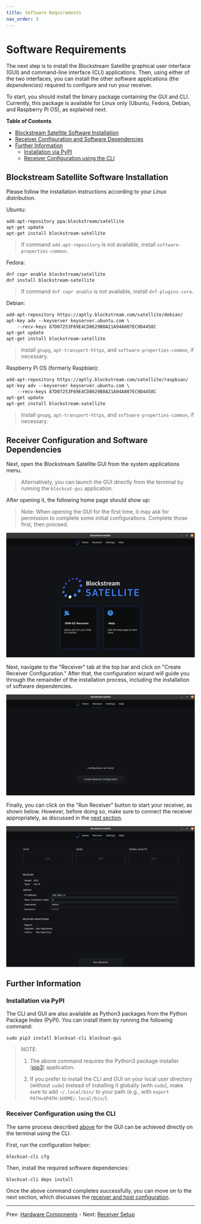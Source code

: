 ```yaml
---
title: Software Requirements
nav_order: 3
---
```


# Software Requirements

The next step is to install the Blockstream Satellite graphical user interface (GUI) and command-line interface (CLI) applications. Then, using either of the two interfaces, you can install the other software applications (the *dependencies*) required to configure and run your receiver.

To start, you should install the binary package containing the GUI and CLI. Currently, this package is available for Linux only (Ubuntu, Fedora, Debian, and Raspberry Pi OS), as explained next.

<!-- markdown-toc start -->
**Table of Contents**

- [Blockstream Satellite Software Installation](#blockstream-satellite-software-installation)
- [Receiver Configuration and Software Dependencies](#receiver-configuration-and-software-dependencies)
- [Further Information](#further-information)
  - [Installation via PyPI](#installation-via-pypi)
  - [Receiver Configuration using the CLI](#receiver-configuration-using-the-cli)
<!-- markdown-toc end -->

## Blockstream Satellite Software Installation

Please follow the installation instructions according to your Linux distribution.

Ubuntu:

```
add-apt-repository ppa:blockstream/satellite
apt-get update
apt-get install blockstream-satellite
```

> If command `add-apt-repository` is not available, install `software-properties-common`.

Fedora:

```
dnf copr enable blockstream/satellite
dnf install blockstream-satellite
```

> If command `dnf copr enable` is not available, install `dnf-plugins-core`.

Debian:

```
add-apt-repository https://aptly.blockstream.com/satellite/debian/
apt-key adv --keyserver keyserver.ubuntu.com \
    --recv-keys 87D07253F69E4CD8629B0A21A94A007EC9D4458C
apt-get update
apt-get install blockstream-satellite
```

> Install `gnupg`, `apt-transport-https`, and `software-properties-common`, if necessary.

Raspberry Pi OS (formerly Raspbian):

```
add-apt-repository https://aptly.blockstream.com/satellite/raspbian/
apt-key adv --keyserver keyserver.ubuntu.com \
    --recv-keys 87D07253F69E4CD8629B0A21A94A007EC9D4458C
apt-get update
apt-get install blockstream-satellite
```

> Install `gnupg`, `apt-transport-https`, and `software-properties-common`, if necessary.

## Receiver Configuration and Software Dependencies

Next, open the Blockstream Satellite GUI from the system applications menu.

> Alternatively, you can launch the GUI directly from the terminal by running the `blocksat-gui` application.

After opening it, the following home page should show up:

> Note: When opening the GUI for the first time, it may ask for permission to complete some initial configurations. Complete those first, then proceed.

![GUI home page](img/gui_home.png?raw=true)

Next, navigate to the "Receiver" tab at the top bar and click on "Create Receiver Configuration." After that, the configuration wizard will guide you through the remainder of the installation process, including the installation of software dependencies.

![GUI Receiver Configuration](img/gui_receiver_config.png?raw=true)

Finally, you can click on the "Run Receiver" button to start your receiver, as shown below. However, before doing so, make sure to connect the receiver appropriately, as discussed in the [next section](receiver.md).

![GUI Receiver Run](img/gui_receiver_run.png?raw=true)

## Further Information

### Installation via PyPI

The CLI and GUI are also available as Python3 packages from the Python Package Index (PyPI). You can install them by running the following command:

```
sudo pip3 install blocksat-cli blocksat-gui
```

> NOTE:
>
> 1. The above command requires the Python3 package installer ([pip3](https://pip.pypa.io/en/stable/installing/)) application.
>
> 2. If you prefer to install the CLI and GUI on your local user directory (without `sudo`) instead of installing it globally (with `sudo`), make sure to add `~/.local/bin/` to your path (e.g., with `export PATH=$PATH:$HOME/.local/bin/`).


### Receiver Configuration using the CLI

The same process described [above](#receiver-configuration-and-software-dependencies) for the GUI can be achieved directly on the terminal using the CLI.

First, run the configuration helper:

```
blocksat-cli cfg
```

Then, install the required software dependencies:

```
blocksat-cli deps install
```

Once the above command completes successfully, you can move on to the next section, which discusses the [receiver and host configuration](receiver.md).

---

Prev: [Hardware Components](hardware-components.md) - Next: [Receiver Setup](receiver.md)
